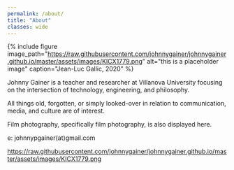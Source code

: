 ```yaml
---
permalink: /about/
title: "About"
classes: wide
---
```


{% include figure image_path="https://raw.githubusercontent.com/johnnygainer/johnnygainer.github.io/master/assets/images/KICX1779.png" alt="this is a placeholder image" caption="Jean-Luc Gallic, 2020" %}

Johnny Gainer is a teacher and researcher at Villanova University focusing on the intersection of technology, engineering, and philosophy. 

All things old, forgotten, or simply looked-over in relation to communication, media, and culture are of interest. 

Film photography, specifically film photography, is also displayed here.

e: johnnypgainer(at)gmail.com

https://raw.githubusercontent.com/johnnygainer/johnnygainer.github.io/master/assets/images/KICX1779.png
